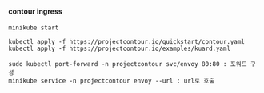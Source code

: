 #### contour ingress
    minikube start

    kubectl apply -f https://projectcontour.io/quickstart/contour.yaml
    kubectl apply -f https://projectcontour.io/examples/kuard.yaml

    sudo kubectl port-forward -n projectcontour svc/envoy 80:80 : 포워드 구성
    minikube service -n projectcontour envoy --url : url로 호출
